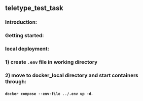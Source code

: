 ## teletype_test_task

### Introduction:

### Getting started:

### local deployment:

### 1) create `.env` file in working directory
### 2) move to docker_local directory and start containers through:
#### `docker compose --env-file ../.env up -d`.

